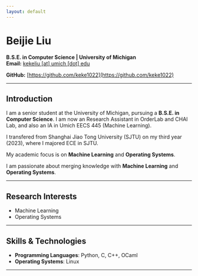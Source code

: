 ```yaml
---
layout: default
---
```


# Beijie Liu

**B.S.E. in Computer Science | University of Michigan**  
**Email:** [kekeliu [at] umich [dot] edu](mailto:kekeliu@umich.edu)

**GitHub:** [https://github.com/keke1022](https://github.com/keke1022)

---

## Introduction

I am a senior student at the University of Michigan, pursuing a **B.S.E. in Computer Science**. I am now an Research Assistant in OrderLab and CHAI Lab, and also an IA in Umich EECS 445 (Machine Learning).

I transfered from Shanghai Jiao Tong University (SJTU) on my third year (2023), where I majored ECE in SJTU. 

My academic focus is on **Machine Learning** and **Operating Systems**. 

<!-- Currently, I am working on **ML-Daikon**, a tool designed to detect silent issues in machine learning training pipelines, by checking low-level invariants and enhancing system reliability.  -->

I am passionate about merging knowledge with  **Machine Learning** and **Operating Systems**. 

---

## Research Interests

- Machine Learning
- Operating Systems

<!-- --- -->
<!-- 
## Selected Projects

### **ML-Daikon**  
*Research Project | University of Michigan | May 2024 - Present*  
ML-Daikon is a tool designed to detect silent issues in machine learning training pipelines. By inferring low-level invariants, it helps identify bugs that may otherwise go unnoticed. The project incorporates a static analyzer and dynamic analysis for enhanced PyTorch debugging. I successfully identified significant bugs, such as **PyTorch issue 84803**, proving the tool's real-world effectiveness.

### **AI Model for Speech Annotation**  
*Research Project | University of Michigan | May 2024 - Present*  
This project involves using machine learning to analyze speech patterns and help clinicians identify diseases. I led a team to predict speech disfluencies using BERT for advanced language recognition, incorporating both wav2vec2 and ASR+text embeddings. The project also involved data sourcing and cleaning from AphasiaBank, resulting in a higher-quality dataset for model training.

### **Thread and Pager for Systems**  
*Course Project | University of Michigan | Apr 2024*  
I designed a custom thread scheduling system and a pager system for virtual memory management. The project aimed to improve memory handling by dynamically loading memory pages from disk and managing page faults, ensuring system efficiency in multi-tasking environments.

### **Compiler Construction (LLVM and Oat)**  
*Course Project | University of Michigan | Mar 2024*  
This project focused on building a non-optimizing compiler that translates LLVM Intermediate Representation (IR) to X86lite assembly. I implemented features like function calls, memory management, and type safety to ensure the compiler operated according to standard conventions.

### **Online Games Based on Elm Programming**  
*Course Project | Shanghai Jiao Tong University | May 2022 - Aug 2022*  
I led the design and development of video games using Elm. The games, including a Brick game and an open-world shooting game, utilized custom artwork and innovative gameplay elements. I also integrated JavaScript to extend the functionality of the games, demonstrating my versatility in multiple programming languages. -->

---

## Skills & Technologies

- **Programming Languages**: Python, C, C++, OCaml
- **Operating Systems**: Linux

---
